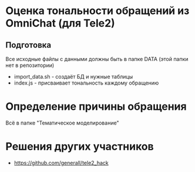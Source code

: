 # Оценка тональности обращений из OmniChat (для Tele2)

## Подготовка
Все исходные файлы с данными должны быть в папке DATA (этой папки нет в репозитории)
- import_data.sh - создаёт БД и нужные таблицы
- index.js - присваивает тональность каждому обращению

# Определение причины обращения
Всё в папке "Тематическое моделирование"

# Решения других участников

- https://github.com/generall/tele2_hack
